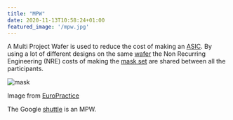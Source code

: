 ```yaml
---
title: "MPW"
date: 2020-11-13T10:58:24+01:00
featured_image: '/mpw.jpg'
---
```


A Multi Project Wafer is used to reduce the cost of making an [ASIC](/terminology/asic).
By using a lot of different designs on the same [wafer](/terminology/wafer) the Non Recurring Engineering (NRE) costs of making the [mask set](/terminology/maskset) are shared
between all the participants.

![mask](/mpw.jpg)

Image from [EuroPractice](https://europractice-ic.com/mpw-prototyping/general/mpw-minisic/)

The Google [shuttle](/terminology/shuttle) is an MPW.
